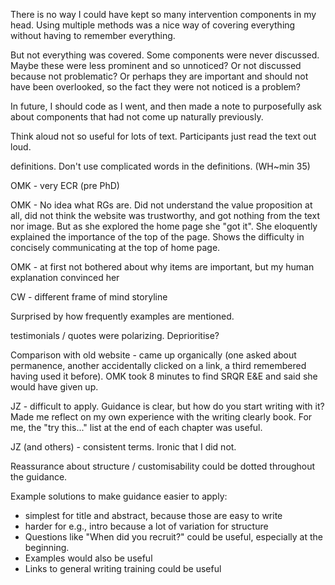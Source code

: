 There is no way I could have kept so many intervention components in my head. Using multiple methods was a nice way of covering everything without having to remember everything. 

But not everything was covered. Some components were never discussed. Maybe these were less prominent and so unnoticed? Or not discussed because not problematic? Or perhaps they are important and should not have been overlooked, so the fact they were not noticed is a problem? 

In future, I should code as I went, and then made a note to purposefully ask about components that had not come up naturally previously.



Think aloud not so useful for lots of text. Participants just read the text out loud. 

definitions. Don't use complicated words in the definitions. (WH~min 35)

OMK - very ECR (pre PhD)

OMK - No idea what RGs are. Did not understand the value proposition at all, did not think the website was trustworthy, and got nothing from the text nor image. But as she explored the home page she "got it". She eloquently explained the importance of the top of the page. Shows the difficulty in concisely communicating at the top of home page. 

OMK - at first not bothered about why items are important, but my human explanation convinced her

CW - different frame of mind storyline

Surprised by how frequently examples are mentioned. 

testimonials / quotes were polarizing. Deprioritise?

Comparison with old website - came up organically (one asked about permanence, another accidentally clicked on a link, a third remembered having used it before). OMK took 8 minutes to find SRQR E&E and said she would have given up. 

JZ - difficult to apply. Guidance is clear, but how do you start writing with it? Made me reflect on my own experience with the writing clearly book. For me, the "try this..." list at the end of each chapter was useful.

JZ (and others) - consistent terms. Ironic that I did not.

Reassurance about structure / customisability could be dotted throughout the guidance. 

Example solutions to make guidance easier to apply:

* simplest for title and abstract, because those are easy to write
* harder for e.g., intro because a lot of variation for structure
* Questions like "When did you recruit?" could be useful, especially at the beginning. 
* Examples would also be useful
* Links to general writing training could be useful

